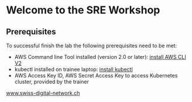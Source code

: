 # Welcome to the SRE Workshop
## Prerequisites
To successful finish the lab the following prerequisites need to be met:
-	AWS Command line Tool installed (version 2.0 or later): [install AWS CLI V2 ](https://docs.aws.amazon.com/cli/latest/userguide/install-cliv2.html)
-	kubectl installed on trainee laptop: [install kubectl](https://kubernetes.io/docs/tasks/tools/install-kubectl/)
-	AWS Access Key ID, AWS Secret Access Key to access Kubernetes cluster, provided by the trainer

www.swiss-digital-network.ch
